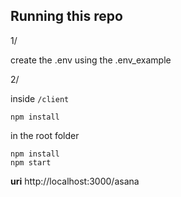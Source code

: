 ## Running this repo

1/

create the .env using the .env_example

2/

inside `/client`
```
npm install
```

in the root folder
```
npm install
npm start
```

**uri**
http://localhost:3000/asana
